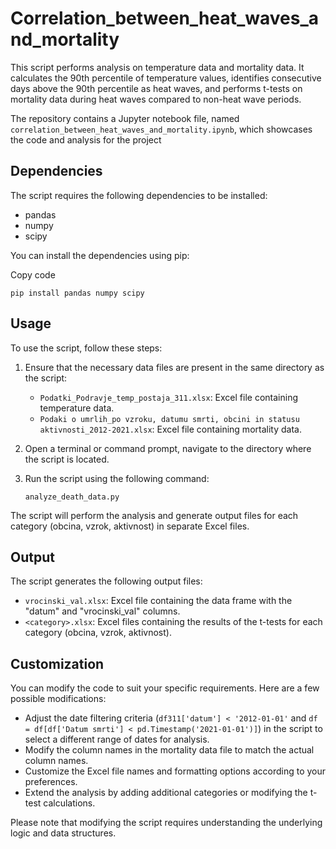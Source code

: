 # Correlation_between_heat_waves_and_mortality

This script performs analysis on temperature data and mortality data. It calculates the 90th percentile of temperature values, identifies consecutive days above the 90th percentile as heat waves, and performs t-tests on mortality data during heat waves compared to non-heat wave periods.

The repository contains a Jupyter notebook file, named `correlation_between_heat_waves_and_mortality.ipynb`, which showcases the code and analysis for the project

Dependencies
------------

The script requires the following dependencies to be installed:

-   pandas
-   numpy
-   scipy

You can install the dependencies using pip:

Copy code

`pip install pandas numpy scipy`

Usage
-----

To use the script, follow these steps:

1.  Ensure that the necessary data files are present in the same directory as the script:

    -   `Podatki_Podravje_temp_postaja_311.xlsx`: Excel file containing temperature data.
    -   `Podaki o umrlih_po vzroku, datumu smrti, obcini in statusu aktivnosti_2012-2021.xlsx`: Excel file containing mortality data.
2.  Open a terminal or command prompt, navigate to the directory where the script is located.

3.  Run the script using the following command:

    `analyze_death_data.py`

The script will perform the analysis and generate output files for each category (obcina, vzrok, aktivnost) in separate Excel files.

Output
------

The script generates the following output files:

-   `vrocinski_val.xlsx`: Excel file containing the data frame with the "datum" and "vrocinski_val" columns.
-   `<category>.xlsx`: Excel files containing the results of the t-tests for each category (obcina, vzrok, aktivnost).

Customization
-------------

You can modify the code to suit your specific requirements. Here are a few possible modifications:

-   Adjust the date filtering criteria (`df311['datum'] < '2012-01-01'` and `df = df[df['Datum smrti'] < pd.Timestamp('2021-01-01')]`) in the script to select a different range of dates for analysis.
-   Modify the column names in the mortality data file to match the actual column names.
-   Customize the Excel file names and formatting options according to your preferences.
-   Extend the analysis by adding additional categories or modifying the t-test calculations.

Please note that modifying the script requires understanding the underlying logic and data structures.
